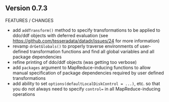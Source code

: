 Version 0.7.3
-------------------------------------------------------------------------------

FEATURES / CHANGES

- add `addTransform()` method to specify transformations to be applied to 
  ddo/ddf objects with deferred evaluation (see 
  https://github.com/tesseradata/datadr/issues/24 for more information)
- revamp `drGetGlobals()` to properly traverse environments of user-defined 
  transformation functions and find all global variables and all package 
  dependencies
- refine printing of ddo/ddf objects (was getting too verbose)
- add `packages` argument to MapReduce-inducing functions to allow manual
  specification of package dependencies required by user defined 
  transformations
- add ability to set `options(defaultLocalDiskControl = ...)`, etc. so that you 
  do not always need to specify `control=` in all MapReduce-inducing operations


